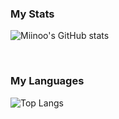 ### My Stats

![Miinoo's GitHub stats](https://github-readme-stats.vercel.app/api?username=Miinoo11&show_icons=true&theme=discord_old_blurple )

<br/>

### My Languages

![Top Langs](https://github-readme-stats.vercel.app/api/top-langs/?username=Miinoo11)
